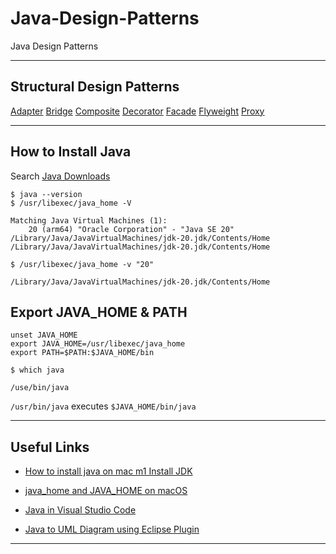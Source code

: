 # Java-Design-Patterns
Java Design Patterns

***

## Structural Design Patterns

[Adapter](https://github.com/muarshad01/Java-Design-Patterns/tree/main/Structural_Design_Patterns/Adapter)
[Bridge](https://github.com/muarshad01/Java-Design-Patterns/tree/main/Structural_Design_Patterns/Bridge)
[Composite](https://github.com/muarshad01/Java-Design-Patterns/tree/main/Structural_Design_Patterns/Composite)
[Decorator](https://github.com/muarshad01/Java-Design-Patterns/tree/main/Structural_Design_Patterns/Decorator)
[Facade](https://github.com/muarshad01/Java-Design-Patterns/tree/main/Structural_Design_Patterns/Facade)
[Flyweight](https://github.com/muarshad01/Java-Design-Patterns/tree/main/Structural_Design_Patterns/Flyweight)
[Proxy](https://github.com/muarshad01/Java-Design-Patterns/tree/main/Structural_Design_Patterns/Proxy)

***

## How to Install Java

Search [Java Downloads](https://www.oracle.com/java/technologies/downloads/)

```
$ java --version
$ /usr/libexec/java_home -V 

Matching Java Virtual Machines (1):
    20 (arm64) "Oracle Corporation" - "Java SE 20" /Library/Java/JavaVirtualMachines/jdk-20.jdk/Contents/Home
/Library/Java/JavaVirtualMachines/jdk-20.jdk/Contents/Home
```

```
$ /usr/libexec/java_home -v "20"

/Library/Java/JavaVirtualMachines/jdk-20.jdk/Contents/Home
```

## Export JAVA_HOME & PATH

```
unset JAVA_HOME
export JAVA_HOME=/usr/libexec/java_home
export PATH=$PATH:$JAVA_HOME/bin
```

```
$ which java

/use/bin/java
```

`/usr/bin/java` executes `$JAVA_HOME/bin/java`

***

## Useful Links

* [How to install java on mac m1 Install JDK](https://www.youtube.com/watch?v=2VxsPtZVfPE)

* [java_home and JAVA_HOME on macOS](https://medium.com/notes-for-geeks/java-home-and-java-home-on-macos-f246cab643bd)

* [Java in Visual Studio Code](https://code.visualstudio.com/docs/languages/java)

* [Java to UML Diagram using Eclipse Plugin](https://marketplace.eclipse.org/search/site/UML)

***
